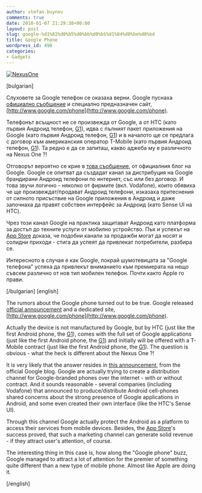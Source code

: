 ```yaml
---
author: stefan.buynov
comments: true
date: 2010-01-07 21:29:38+00:00
layout: post
slug: google-%d1%82%d0%b5%d0%bb%d0%b5%d1%84%d0%be%d0%bd
title: Google Phone
wordpress_id: 490
categories:
- Gadgets
---
```


[![NexusOne](http://buynov.com/wordpress/wp-content/uploads/2010/01/NexusOne-156x300.jpg)](http://buynov.com/wordpress/wp-content/uploads/2010/01/NexusOne.jpg)

[bulgarian]

Слуховете за Google телефон се оказаха верни. Google пуснаха [официално съобщение](http://googlemobile.blogspot.com/2010/01/introducing-nexus-one.html) и специално предназначен сайт, [http://www.google.com/phone](http://www.google.com/phone).

Телефонът всъщност не се произвежда от Google, а от HTC (като първия Андроид телефон, [G1](http://www.t-mobileg1.com/)), идва с пълният пакет приложения на Google (като първия Андроид телефон, [G1](http://www.t-mobileg1.com/)) и в началото ще се предлага с договор към американския оператор T-Mobile (като първия Андроид телефон, [G1](http://www.t-mobileg1.com/)). Та редно е да се запиташ, какво аджеба му е различното на Nexus One ?!

Отговорът вероятно се крие в [това съобщение](http://googleblog.blogspot.com/2010/01/our-new-approach-to-buying-mobile-phone.html), от официалния блог на Google. Google се опитват да създадат канал за дистрибуция на Google брандирани Андроид телефони по интернет, със или без договор. И това звучи логично - няколко от фирмите (вкл. Vodafone), които обявиха че ще произвеждат/продават Андроид телефони, изказаха притеснения от силното присъствие на Google приложения в Андроид и даже започнаха да правят собствен интерфейс за Андроид (като Sense UI на HTC).

Чрез този канал Google на практика защитават Андроид като платформа за достъп до техните услуги от мобилно устройство. Пък и успехът на [App Store](http://www.apple.com/iphone/iphone-3gs/app-store.html) доказа, че подобни канали за продажби могат да носят и солидни приходи - стига да успеят да привлекат потребители, разбира се.

Интересното в случая е как Google, покрай шумотевицата за "Google телефона" успяха да привлекът вниманието към премиерата на нещо съвсем различно от нов тип мобилен телефон. Почти както Apple го прави.

[/bulgarian]
[english]

The rumors about the Google phone turned out to be true. Google released [official announcement](http://googlemobile.blogspot.com/2010/01/introducing-nexus-one.html) and a dedicated site, [http://www.google.com/phone](http://www.google.com/phone).

Actually the device is not manufactured by Google, but by HTC (just like the first Android phone, the [G1](http://www.t-mobileg1.com/)), comes with the full set of Google applications (just like the first Android phone, the [G1](http://www.t-mobileg1.com/)) and initially will be offered with a T-Mobile contract (just like the first Android phone, the [G1](http://www.t-mobileg1.com/)). The question is obvious - what the heck is different about the Nexus One ?!

It is very likely that the answer resides in [this announcement](http://googleblog.blogspot.com/2010/01/our-new-approach-to-buying-mobile-phone.html), from the official Google blog. Google are actually trying to create a distribution channel for Google-branded phones over the internet - with or without contract. And it sounds reasonable - several companies (including Vodafone) that announced to produce/distribute Android cell-phones shared concerns about the strong presence of Google applications in Android, and some even created their own interface (like the HTC's Sense UI).

Through this channel Google actually protect the Android as a platform to access their services from mobile devices. Besides, the [App Store](http://www.apple.com/iphone/iphone-3gs/app-store.html)'s success proved, that such a marketing channel can generate solid revenue - if they attract user's attention, of course.

The interesting thing in this case is, how along the "Google phone" buzz, Google managed to attract a lot of attention for the premier of something quite different than a new type of mobile phone. Almost like Apple are doing it.

[/english]
